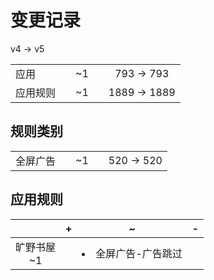 # 变更记录

v4 -> v5

||||||
|-|:-:|:-:|:-:|:-:|
|应用||~1||793 -> 793|
|应用规则||~1||1889 -> 1889|

## 规则类别

||||||
|-|:-:|:-:|:-:|:-:|
|全屏广告||~1||520 -> 520|

## 应用规则

||+|~|-|
|:-:|-|-|-|
|旷野书屋<br>~1||<li>全屏广告-广告跳过||
